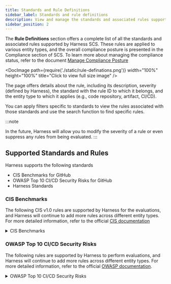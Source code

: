 ```yaml
---
title: Standards and Rule Definitions
sidebar_label: Standards and rule definitions
description: View and manage the standards and associated rules supported by Harness SCS
sidebar_position: 2
---
```


The **Rule Definitions** section offers a complete list of all the standards and associated rules supported by Harness SCS. These rules are applied to various entity types, and the overall compliance posture is presented in the Compliance section of SCS. To learn more about managing the compliance status, refer to the document [Manage Compliance Posture](./manage-compliance-posture)

<DocImage path={require('./static/rule-definations.png')} width="100%" height="100%" title="Click to view full size image" />

The page offers details about the rule, including its description, severity (defined by Harness), the standard with the rule ID to which it belongs, and the entity type to which it applies (e.g., code repository, artifact, CI/CD).

You can apply filters specific to standards to view the rules associated with those standards and use the search function to find specific rules.

:::note

In the future, Harness will allow you to modify the severity of a rule or even suppress any rules from being evaluated.
:::

## Supported Standards and Rules

Harness supports the following standards

* CIS Benchmarks for GitHub
* OWASP Top 10 CI/CD Security Risks for GitHub
* Harness Standards


### CIS Benchmarks

The following CIS v1.0 rules are supported by Harness for the evaluations, and Harness will continue to add more rules across different entity types. For more detailed information, refer to the official [CIS documentation](https://www.cisecurity.org/benchmark/software-supply-chain-security) 

<details>
<summary>CIS Benchmarks</summary>

### Source Code

| Rule ID  | Name                                                  | Platform | Type |
|----------|-------------------------------------------------------|----------|--------|
| 1.1.3    | Automated Approval of Code Changes                    | GitHub   | Code Repository  |
| 1.1.4    | Dismissal of Previous Approvals on Updates            | GitHub   | Code Repository  |
| 1.1.5    | Restricted Dismissal of Code Change Reviews           | GitHub   | Code Repository  |
| 1.1.6    | Code Owners for Sensitive Code                        | GitHub   | Code Repository  |
| 1.1.7    | Code Owner’s Review Requirement                       | GitHub   | Code Repository  |
| 1.1.8    | Periodic Inactive Branch Reviews                      | GitHub   | Code Repository  |
| 1.1.9    | Checks Passing Before Merging New Code                | GitHub   | Code Repository  |
| 1.1.10   | Up-to-Date Open Git Branches                          | GitHub   | Code Repository  |
| 1.1.11   | Resolved Comments Before Merging                      | GitHub   | Code Repository  |
| 1.1.12   | Verification of Signed Commits for New Changes Before Merging | GitHub  | Code Repository  |
| 1.1.13   | Linear History Requirement                            | GitHub   | Code Repository  |
| 1.1.14   | Enforced Branch Protection Rules for Administrators    | GitHub   | CodeRepository   |
| 1.1.15   | Restricted Pushing/Merging of New Code                | GitHub   | Code Repository  |
| 1.1.16   | Denied Force Pushing Code to Branches                 | GitHub   | Code Repository  |
| 1.1.17   | Denied Branch Deletions                               | GitHub   | Code Repository  |
| 1.2.1    | SECURITY.md in Public Repositories                    | GitHub   | Code Repository  |
| 1.2.2    | Limited Repository Creation                          | GitHub   | Code  Repository |
| 1.2.3    | Limited Repository Deletion                           | GitHub   | Code Repository  |
| 1.2.4    | Limited Issue Deletion                                | GitHub   | Code Repository  |
| 1.3.1    | Periodic Review and Removal of Inactive Users         | GitHub   | Code Repository  |
| 1.3.3    | Minimum Number of Administrators Set for the Organization | GitHub   | Code Repository   |
| 1.3.5    | Organization-Wide MFA Requirement                     | GitHub   | Code Repository  |
| 1.3.7    | Two Administrators Set for Each Repository            | GitHub   | Code Repository  |
| 1.3.8    | Strict Base Permissions Set for Repositories          | GitHub   | Code Repository  |
| 1.3.9    | Organization Identity Confirmed with “Verified” Badge | GitHub   | Code Repository  |

### Build Pipelines

| Rule ID  | Name                                                     | Platform | Type |
|----------|----------------------------------------------------------|----------|--------|
| 2.3.1    | Definition of All Build Steps as Code                    | GitHub    | CI/CD  |
| 2.3.5    | Minimized Access to Build Process Triggering             | GitHub    | CI/CD  |
| 2.3.7    | Automated Vulnerability Scanning for Pipelines           | GitHub    | CI/CD  |
| 2.3.8    | Automated Scanning for Sensitive Data in Pipeline Files  | GitHub    | CI/CD  |
| 2.4.2    | Locking of All External Dependencies Used in the Build Process | GitHub    | CI/CD  |
| 2.4.6    | Production of SBOM in Pipeline Steps                     | GitHub    | CI/CD  |

### Dependencies

| Rule ID  | Name                                                        | Platform | Type   |
|----------|-------------------------------------------------------------|----------|----------|
| 3.1.7    | Pinning of Dependencies to Specific, Verified Versions       | GitHub    | CI/CD    |
| 3.2.2    | Automatic Scanning for Known Vulnerabilities in Packages     | GitHub    | CI/CD    |
| 3.2.3    | Automatic Scanning for License Implications in Packages      | GitHub    | CI/CD    |

### Artifacts

| Rule ID  | Name                                             | Platform  | Type   |
|----------|--------------------------------------------------|-----------|----------|
| 4.2.3    | MFA for User Access to the Package Registry      | GitHub| Artifacts|
| 4.2.5    | Revocation of Anonymous Access to Artifacts      | GitHub | Artifacts|
| 4.3.4    | Security of Webhooks in the Package Registry     | GitHub | Artifacts|

</details>

### OWASP Top 10 CI/CD Security Risks
The following rules are supported by Harness to perform evaluations, and Harness will continue to add more rules across different entity types. For more detailed information, refer to the official [OWASP documentation](https://owasp.org/www-project-top-10-ci-cd-security-risks/).

<details>
<summary>OWASP Top 10 CI/CD Security Risks</summary>

### CICD-SEC-1: Insufficient Flow Control Mechanisms

| Rule ID | Name                                                                 | Platform | Type | Severity |
|---------|----------------------------------------------------------------------|----------|--------|----------|
| 1.1.3   | Automated Approval of Code Changes                                    | GitHub   | Code Repository    | MEDIUM   |
| 1.1.4   | Dismissal of Previous Approvals on Updates                            | GitHub   | Code Repository    | HIGH     |
| 1.1.5   | Restricted Dismissal of Code Change Reviews                           | GitHub   | Code Repository    | HIGH     |
| 1.1.6   | Code Owners Removed in GitHub repository                              | GitHub   | Code Repository    | HIGH     |
| 1.1.7   | Code owners reviews are not required in GitHub before merging         | GitHub   | Code Repository    | MEDIUM   |
| 1.1.9   | Checks Passing Before Merging New Code                                | GitHub   | Code Repository    | HIGH     |
| 1.1.10  | Up-to-Date Open Git Branches                                          | GitHub   | Code Repository    | HIGH     |
| 1.1.11  | Resolved Comments Before Merging                                      | GitHub   | Code Repository    | LOW      |
| 1.1.13  | Linear History Requirement                                            | GitHub   | Code Repository    | LOW      |
| 1.1.14  | Enforced Branch Protection Rules for Administrators                   | GitHub   | Code Repository    | HIGH     |
| 1.1.15  | Restricted Pushing/Merging of New Code                                | GitHub   | Code Repository    | CRITICAL |
| 1.1.17  | Denied Branch Deletions                                               | GitHub   | Code Repository    | CRITICAL |
| 1.2.8   | Required reviews can be bypassed using GitHub Actions at Org level    | GitHub   | Code Repository    | HIGH     |
| 1.2.9   | Required reviews can be bypassed using GitHub Actions at Repo level   | GitHub   | Code Repository    | HIGH     |
| 1.3.9   | Organization Identity Confirmed with “Verified” Badge                 | GitHub   | Code Repository    | Code Repository      |
| 1.2.12  | Auto-merged enabled on the repository                                 | GitHub   | Code Repository    | HIGH     |

### CICD-SEC-2: Inadequate Identity and Access Management

| Rule ID | Name                                               | Platform | Type | Severity |
|---------------------------|----------------------------------------------------|----------|--------|----------|
| 1.3.1                     | Excessive user permissions to a GitHub repository  | GitHub   | Code Repository    | HIGH     |
| 1.3.5                     | GitHub User account is missing 2FA                 | GitHub   | Code Repository    | HIGH     |
| 1.3.10                    | GitHub inactive user account programmatic credentials | GitHub   | Code Repository    | MEDIUM   |
| 1.1.12                    | Verification of Signed Commits for New Changes Before Merging | GitHub   | Code Repository    | LOW      |
| 1.1.16                    | Denied Force Pushing Code to Branches              | GitHub   | Code Repository    | LOW      |
| 1.2.15                    | Any organization member in GitHub can create private repositories | GitHub   | Code Repository    | LOW      |
| 1.2.13                    | GitHub organization members can create public repositories | GitHub   | Code Repository    | LOW      |
| 1.2.18                    | GitHub repository webhook SSL verification is disabled | GitHub   | Code Repository    | LOW      |
| 1.3.12                    | GitHub deploy key has a weak SSH signature         | GitHub   | Code Repository    | LOW      |
| 1.2.19                    | GitHub organization webhook SSL verification is disabled | GitHub   | Code Repository    | LOW      |
| 1.3.11                    | Unrotated GitHub deploy keys                       | GitHub   | Code Repository    | LOW      |

### CICD-SEC-4: Poisoned Pipeline Execution (PPE)
| Rule ID | Name                                                 | Platform | Type | Severity |
|---------|------------------------------------------------------|----------|--------|----------|
| 1.2.6   | Forking of private repositories in the GitHub organization is allowed | GitHub   | Code Repository    | MEDIUM   |
| 1.2.7   | Forking of a private GitHub repository is allowed     | GitHub   | Code Repository    | MEDIUM   |
| 2.1.5   | Pipeline vulnerable to command injection     | Harness Pipelines   | CI/CD    | High   |

### CICD-SEC-5: Insufficient PBAC (Pipeline-Based Access Controls)

| Rule ID  | Name                                                                   | Platform | Type | Severity |
|----------|------------------------------------------------------------------------|----------|--------|----------|
| 1.2.5    | Default GitHub Actions workflow permissions in the organization set to 'read and write' | GitHub   | Code Repository    | MEDIUM   |
| 1.2.14   | Default GitHub Actions workflow permissions in the repository set to 'read and write'  | GitHub   | Code Repository    | MEDIUM   |
| 1.3.13   | GitHub deploy keys assigned with write permissions                     | GitHub   | Code Repository    | LOW      |

### CICD-SEC-6: Insufficient Credential Hygiene

| Rule ID  | Name                                                | Platform | Type | Severity |
|----------|-----------------------------------------------------|----------|--------|----------|
| 1.2.20   | GitHub organization secret not scoped               | GitHub   | Code Repository    | MEDIUM   |
| 1.2.10   | Unrotated organization secrets in GitHub Actions     | GitHub   | Code Repository    | MEDIUM   |
| 1.2.11   | Unrotated repository secrets in GitHub Actions       | GitHub   | Code Repository    | MEDIUM   |
| 2.1.6   | Possible secrets baked into docker image layers       | Harness Pipelines   | CI/CD    | MEDIUM   |


### CICD-SEC-8: Ungoverned Usage of 3rd Party Services

| Rule ID | Name                                                 | Platform | Type | Severity |
|---------------------------|------------------------------------------------------|----------|--------|----------|
| 1.2.16                    | Unrestricted usage of GitHub Actions allowed across the organization | GitHub   | Code Repository    | HIGH     |
| 1.2.17                    | Unrestricted usage of GitHub Actions allowed in the repository      | GitHub   | Code Repository    | HIGH     |
| 2.4.2                     | Unpinned GitHub Actions                                           | GitHub   | CI/CD  | MEDIUM   |
| 2.3.9                     | Authorization not enforced for custom triggers                    | Harness Pipelines   | CI/CD  | HIGH   |

</details>

<!-- ### Harness Standards
The following rules are defined by Harness
<details>
<summary>Harness Standards</summary>
| Rule ID  | Name                                                | Platform | Type | Severity |
|----------|-----------------------------------------------------|----------|--------|----------|
| 2.1.7   | Authorization not enforced for custom triggers        | Harness   | CI/CD    | High   |


</details> -->
